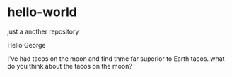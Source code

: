 # hello-world
just a another repository

Hello George 

I've had tacos on the moon and find thme far superior to Earth tacos.
what do you think about the tacos on the moon?
